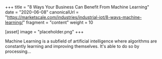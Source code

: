 +++
title = "8 Ways Your Business Can Benefit From Machine Learning"
date = "2020-06-08"
canonicalUrl = "https://marketscale.com/industries/industrial-iot/8-ways-machine-learning/"
fragment = "content"
weight = 10

[asset]
    image = "placeholder.png"
+++

Machine Learning is a subfield of artificial intelligence where algorithms 
are constantly learning and improving themselves. It's able to do so by 
processing...
